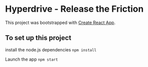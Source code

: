 # Hyperdrive - Release the Friction

This project was bootstrapped with [Create React App](https://github.com/facebookincubator/create-react-app).


## To set up this project 

install the node.js dependencies
`npm install`

Launch the app
`npm start`


